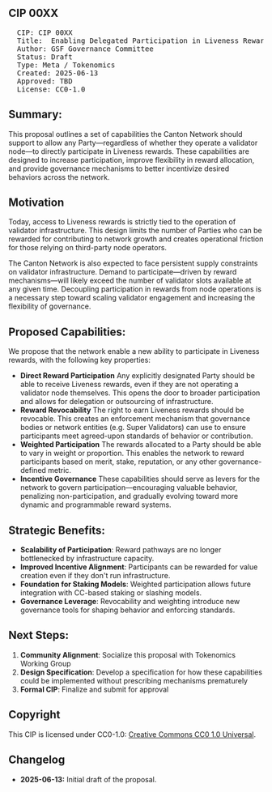 ## CIP 00XX

<pre>
  CIP: CIP 00XX
  Title:  Enabling Delegated Participation in Liveness Rewards
  Author: GSF Governance Committee
  Status: Draft 
  Type: Meta / Tokenomics 
  Created: 2025-06-13
  Approved: TBD
  License: CC0-1.0
</pre>

## Summary:
This proposal outlines a set of capabilities the Canton Network should support to allow any Party—regardless of whether they operate a validator node—to directly participate in Liveness rewards. These capabilities are designed to increase participation, improve flexibility in reward allocation, and provide governance mechanisms to better incentivize desired behaviors across the network.

## Motivation
Today, access to Liveness rewards is strictly tied to the operation of validator infrastructure. This design limits the number of Parties who can be rewarded for contributing to network growth and creates operational friction for those relying on third-party node operators.

The Canton Network is also expected to face persistent supply constraints on validator infrastructure. Demand to participate—driven by reward mechanisms—will likely exceed the number of validator slots available at any given time. Decoupling participation in rewards from node operations is a necessary step toward scaling validator engagement and increasing the flexibility of governance.

## Proposed Capabilities:
We propose that the network enable a new ability to participate in Liveness rewards, with the following key properties:

* **Direct Reward Participation** Any explicitly designated Party should be able to receive Liveness rewards, even if they are not operating a validator node themselves. This opens the door to broader participation and allows for delegation or outsourcing of infrastructure. 
* **Reward Revocability** The right to earn Liveness rewards should be revocable. This creates an enforcement mechanism that governance bodies or network entities (e.g. Super Validators) can use to ensure participants meet agreed-upon standards of behavior or contribution. 
* **Weighted Participation** The rewards allocated to a Party should be able to vary in weight or proportion. This enables the network to reward participants based on merit, stake, reputation, or any other governance-defined metric. 
* **Incentive Governance** These capabilities should serve as levers for the network to govern participation—encouraging valuable behavior, penalizing non-participation, and gradually evolving toward more dynamic and programmable reward systems.

## Strategic Benefits: 
* **Scalability of Participation**: Reward pathways are no longer bottlenecked by infrastructure capacity.
* **Improved Incentive Alignment**: Participants can be rewarded for value creation even if they don't run infrastructure. 
* **Foundation for Staking Models**: Weighted participation allows future integration with CC-based staking or slashing models. 
* **Governance Leverage**: Revocability and weighting introduce new governance tools for shaping behavior and enforcing standards. 

## Next Steps: 
1. **Community Alignment**: Socialize this proposal with Tokenomics Working Group 
2. **Design Specification**: Develop a specification for how these capabilities could be implemented without prescribing mechanisms prematurely
3. **Formal CIP**: Finalize and submit for approval

## Copyright

This CIP is licensed under CC0-1.0: [Creative Commons CC0 1.0 Universal](https://creativecommons.org/publicdomain/zero/1.0/).

## Changelog

* **2025-06-13:** Initial draft of the proposal.